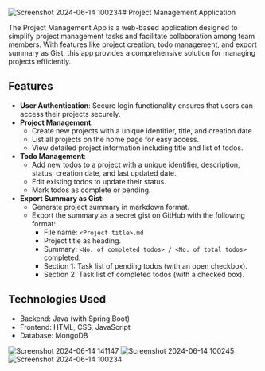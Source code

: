 ![Screenshot 2024-06-14 100234](https://github.com/fayazap/Todo/assets/84265684/ebaa8cc5-9bf2-4688-80ba-c9c1535040f4)# Project Management Application

The Project Management App is a web-based application designed to simplify project management tasks and facilitate collaboration among team members. With features like project creation, todo management, and export summary as Gist, this app provides a comprehensive solution for managing projects efficiently.

## Features

- **User Authentication**: Secure login functionality ensures that users can access their projects securely.
- **Project Management**:
  - Create new projects with a unique identifier, title, and creation date.
  - List all projects on the home page for easy access.
  - View detailed project information including title and list of todos.
- **Todo Management**:
  - Add new todos to a project with a unique identifier, description, status, creation date, and last updated date.
  - Edit existing todos to update their status.
  - Mark todos as complete or pending.
- **Export Summary as Gist**:
  - Generate project summary in markdown format.
  - Export the summary as a secret gist on GitHub with the following format:
    - File name: `<Project title>.md`
    - Project title as heading.
    - Summary: `<No. of completed todos> / <No. of total todos>` completed.
    - Section 1: Task list of pending todos (with an open checkbox).
    - Section 2: Task list of completed todos (with a checked box).
   
## Technologies Used
- Backend: Java (with Spring Boot)
- Frontend: HTML, CSS, JavaScript
- Database: MongoDB


![Screenshot 2024-06-14 141147](https://github.com/fayazap/Todo/assets/84265684/4a7597d0-b3a1-4576-8c58-8133c2b76add)
![Screenshot 2024-06-14 100245](https://github.com/fayazap/Todo/assets/84265684/85b6434a-ece5-4fa4-9d1b-94f697734be7)
![Screenshot 2024-06-14 100234](https://github.com/fayazap/Todo/assets/84265684/6d4a0ea6-dc7d-4f56-ab42-5d9c6469e39c)


